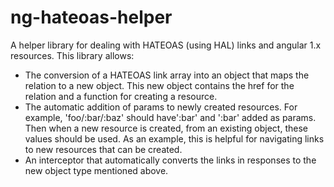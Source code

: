 ng-hateoas-helper
================

A helper library for dealing with HATEOAS (using HAL) links and angular 1.x resources. This library allows: 

* The conversion of a HATEOAS link array into an object that maps the relation to a new object. This new object contains the href for the relation and a function for creating a resource.
* The automatic addition of params to newly created resources. For example, 'foo/:bar/:baz' should have':bar' and ':bar' added as params. Then when a new resource is created, from an existing object, these values should be used. As an example, this is helpful for navigating links to new resources that can be created.
* An interceptor that automatically converts the links in responses to the new object type mentioned above.